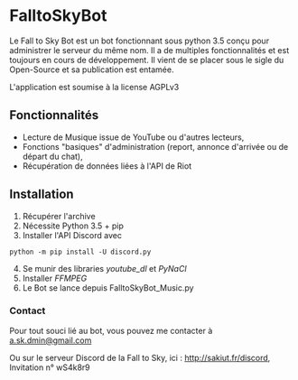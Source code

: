 # FalltoSkyBot

Le Fall to Sky Bot est un bot fonctionnant sous python 3.5 conçu pour administrer le serveur du même nom. Il a de multiples fonctionnalités
et est toujours en cours de développement. Il vient de se placer sous le sigle du Open-Source et sa publication est entamée.

L'application est soumise à la license AGPLv3

## Fonctionnalités

- Lecture de Musique issue de YouTube ou d'autres lecteurs,
- Fonctions "basiques" d'administration (report, annonce d'arrivée ou de départ du chat),
- Récupération de données liées à l'API de Riot

## Installation

1. Récupérer l'archive
2. Nécessite Python 3.5 + pip
3. Installer l'API Discord avec
```
python -m pip install -U discord.py
```
4. Se munir des libraries *youtube_dl* et *PyNaCl*
5. Installer *FFMPEG*
6. Le Bot se lance depuis FalltoSkyBot_Music.py

### Contact

Pour tout souci lié au bot, vous pouvez me contacter à
a.sk.dmin@gmail.com

Ou sur le serveur Discord de la Fall to Sky, ici :
http://sakiut.fr/discord, Invitation n° wS4k8r9
